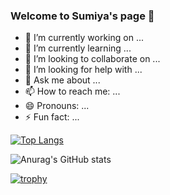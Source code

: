 ### Welcome to Sumiya's page 👋

- 🔭 I’m currently working on ...
- 🌱 I’m currently learning ...
- 👯 I’m looking to collaborate on ...
- 🤔 I’m looking for help with ...
- 💬 Ask me about ...
- 📫 How to reach me: ...
- 😄 Pronouns: ...
- ⚡ Fun fact: ...

[![Top Langs](https://github-readme-stats.vercel.app/api/top-langs/?username={username})](https://github.com/anuraghazra/github-readme-stats)

![Anurag's GitHub stats](https://github-readme-stats.vercel.app/api?username=Sumisumisumith)

[![trophy](https://github-profile-trophy.vercel.app/?username=Sumisumisumith)](https://github.com/ryo-ma/github-profile-trophy)
